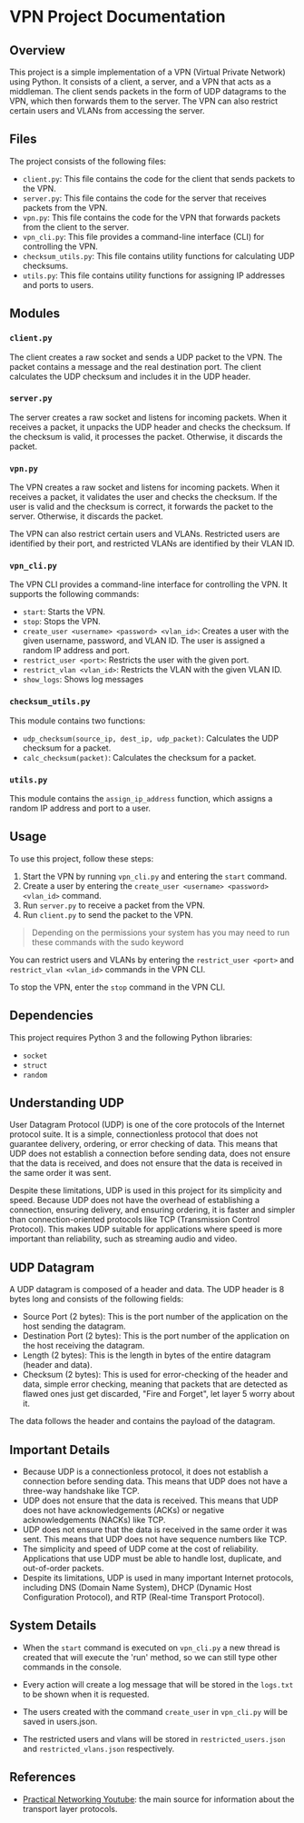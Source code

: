 # VPN Project Documentation

## Overview

This project is a simple implementation of a VPN (Virtual Private Network) using Python. It consists of a client, a server, and a VPN that acts as a middleman. The client sends packets in the form of UDP datagrams to the VPN, which then forwards them to the server. The VPN can also restrict certain users and VLANs from accessing the server.

## Files

The project consists of the following files:

- `client.py`: This file contains the code for the client that sends packets to the VPN.
- `server.py`: This file contains the code for the server that receives packets from the VPN.
- `vpn.py`: This file contains the code for the VPN that forwards packets from the client to the server.
- `vpn_cli.py`: This file provides a command-line interface (CLI) for controlling the VPN.
- `checksum_utils.py`: This file contains utility functions for calculating UDP checksums.
- `utils.py`: This file contains utility functions for assigning IP addresses and ports to users.

## Modules

### `client.py`

The client creates a raw socket and sends a UDP packet to the VPN. The packet contains a message and the real destination port. The client calculates the UDP checksum and includes it in the UDP header.

### `server.py`

The server creates a raw socket and listens for incoming packets. When it receives a packet, it unpacks the UDP header and checks the checksum. If the checksum is valid, it processes the packet. Otherwise, it discards the packet.

### `vpn.py`

The VPN creates a raw socket and listens for incoming packets. When it receives a packet, it validates the user and checks the checksum. If the user is valid and the checksum is correct, it forwards the packet to the server. Otherwise, it discards the packet.

The VPN can also restrict certain users and VLANs. Restricted users are identified by their port, and restricted VLANs are identified by their VLAN ID.

### `vpn_cli.py`

The VPN CLI provides a command-line interface for controlling the VPN. It supports the following commands:

- `start`: Starts the VPN.
- `stop`: Stops the VPN.
- `create_user <username> <password> <vlan_id>`: Creates a user with the given username, password, and VLAN ID. The user is assigned a random IP address and port.
- `restrict_user <port>`: Restricts the user with the given port.
- `restrict_vlan <vlan_id>`: Restricts the VLAN with the given VLAN ID.
- `show_logs`: Shows log messages

### `checksum_utils.py`

This module contains two functions:

- `udp_checksum(source_ip, dest_ip, udp_packet)`: Calculates the UDP checksum for a packet.
- `calc_checksum(packet)`: Calculates the checksum for a packet.

### `utils.py`

This module contains the `assign_ip_address` function, which assigns a random IP address and port to a user.

## Usage

To use this project, follow these steps:

1. Start the VPN by running `vpn_cli.py` and entering the `start` command.
2. Create a user by entering the `create_user <username> <password> <vlan_id>` command.
3. Run `server.py` to receive a packet from the VPN.
4. Run `client.py` to send the packet to the VPN.

> Depending on the permissions your system has you may need to run these commands with the sudo keyword

You can restrict users and VLANs by entering the `restrict_user <port>` and `restrict_vlan <vlan_id>` commands in the VPN CLI.

To stop the VPN, enter the `stop` command in the VPN CLI.

## Dependencies

This project requires Python 3 and the following Python libraries:

- `socket`
- `struct`
- `random`

## Understanding UDP

User Datagram Protocol (UDP) is one of the core protocols of the Internet protocol suite. It is a simple, connectionless protocol that does not guarantee delivery, ordering, or error checking of data. This means that UDP does not establish a connection before sending data, does not ensure that the data is received, and does not ensure that the data is received in the same order it was sent.

Despite these limitations, UDP is used in this project for its simplicity and speed. Because UDP does not have the overhead of establishing a connection, ensuring delivery, and ensuring ordering, it is faster and simpler than connection-oriented protocols like TCP (Transmission Control Protocol). This makes UDP suitable for applications where speed is more important than reliability, such as streaming audio and video.

## UDP Datagram

A UDP datagram is composed of a header and data. The UDP header is 8 bytes long and consists of the following fields:

- Source Port (2 bytes): This is the port number of the application on the host sending the datagram.
- Destination Port (2 bytes): This is the port number of the application on the host receiving the datagram.
- Length (2 bytes): This is the length in bytes of the entire datagram (header and data).
- Checksum (2 bytes): This is used for error-checking of the header and data, simple error checking, meaning that packets that are detected as flawed ones just get discarded, "Fire and Forget", let layer 5 worry about it.

The data follows the header and contains the payload of the datagram.

## Important Details

- Because UDP is a connectionless protocol, it does not establish a connection before sending data. This means that UDP does not have a three-way handshake like TCP.
- UDP does not ensure that the data is received. This means that UDP does not have acknowledgements (ACKs) or negative acknowledgements (NACKs) like TCP.
- UDP does not ensure that the data is received in the same order it was sent. This means that UDP does not have sequence numbers like TCP.
- The simplicity and speed of UDP come at the cost of reliability. Applications that use UDP must be able to handle lost, duplicate, and out-of-order packets.
- Despite its limitations, UDP is used in many important Internet protocols, including DNS (Domain Name System), DHCP (Dynamic Host Configuration Protocol), and RTP (Real-time Transport Protocol).

## System Details

- When the `start` command is executed on `vpn_cli.py` a new thread is created that will execute the 'run' method, so we can still type other commands in the console.

- Every action will create a log message that will be stored in the `logs.txt` to be shown when it is requested.

- The users created with the command `create_user` in `vpn_cli.py` will be saved in users.json.

- The restricted users and vlans will be stored in `restricted_users.json` and `restricted_vlans.json` respectively.


## References

- [Practical Networking Youtube](https://www.youtube.com/@PracticalNetworking): the main source for information about the transport layer protocols.
